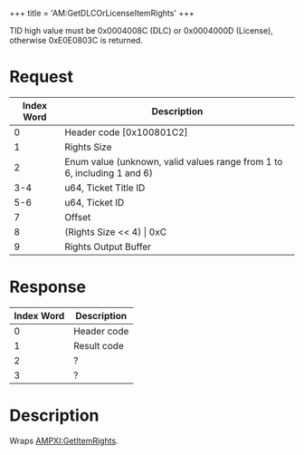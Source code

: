 +++
title = 'AM:GetDLCOrLicenseItemRights'
+++

TID high value must be 0x0004008C (DLC) or 0x0004000D (License), otherwise 0xE0E0803C is returned.

# Request

| Index Word | Description |
|----|----|
| 0 | Header code \[0x100801C2\] |
| 1 | Rights Size |
| 2 | Enum value (unknown, valid values range from 1 to 6, including 1 and 6) |
| 3-4 | u64, Ticket Title ID |
| 5-6 | u64, Ticket ID |
| 7 | Offset |
| 8 | (Rights Size \<\< 4) \| 0xC |
| 9 | Rights Output Buffer |

# Response

| Index Word | Description |
|------------|-------------|
| 0          | Header code |
| 1          | Result code |
| 2          | ?           |
| 3          | ?           |

# Description

Wraps [AMPXI:GetItemRights](AMPXI:GetItemRights "wikilink").
